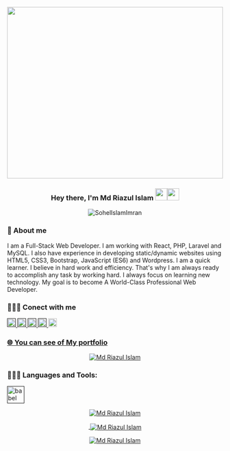 <a href="#"><img width="100%" src="https://sohelislamimran.netlify.app/static/media/Developer.e0ed7fbf.svg" height="400px"/></a>

<h3 align="center">Hey there, I'm Md Riazul Islam <img src="https://media.giphy.com/media/hvRJCLFzcasrR4ia7z/giphy.gif" width="28"><img src="https://emojis.slackmojis.com/emojis/images/1531849430/4246/blob-sunglasses.gif?1531849430" width="28"/></h3>

<p align="center">
<img src="https://komarev.com/ghpvc/?username=SohelIslamImran&label=Profile%20views&color=0e75b6&style=flat" alt="SohelIslamImran" />
</p>

### 📖 About me

I am a Full-Stack Web Developer. I am working with React, PHP, Laravel and MySQL. I also have experience in developing static/dynamic websites using HTML5, CSS3, Bootstrap, JavaScript (ES6) and Wordpress. I am a quick learner. I believe in hard work and efficiency. That's why I am always ready to accomplish any task by working hard. I always focus on learning new technology. My goal is to become A World-Class Professional Web Developer. 

 ### 🕵🏻‍♂️ Conect with me
  <p align="left">
 <a href="" target="_blank"> <img src="https://www.vectorlogo.zone/logos/facebook/facebook-icon.svg" alt="facebook" width="20" height="20"/>
 <a href="" target="_blank"> <img src="https://www.vectorlogo.zone/logos/linkedin/linkedin-icon.svg" alt="linkedin" width="20" height="20"/>
 <a href="" target="_blank"> <img src="https://www.vectorlogo.zone/logos/twitter/twitter-icon.svg" alt="twitter" width="20" height="20"/>
 <a href="" target="_blank"> <img src="https://www.vectorlogo.zone/logos/stackoverflow/stackoverflow-icon.svg" alt="stackoverflow" width="20" height="20"/>
  <a href="https://www.freecodecamp.org/fcc7cd9ece3-5ed0-41d7-a946-e93ff3210533" target="_blank"> <img src="https://www.vectorlogo.zone/logos/freecodecamp/freecodecamp-icon.svg" alt="freecodecamp" width="20" height="20"/>
  </p>

 ### <a href="https://riaz.fastitbd.com">🌐 You can see of My portfolio</a>
<p align="center"> <a href="https://github.com/ryo-ma/github-profile-trophy"><img src="https://github-profile-trophy.vercel.app/?username=devriazul" alt="Md Riazul Islam" /></a> </p>

### 👨🏻‍💻 Languages and Tools:
<p align="left"> <a href="" target="_blank"> <img src="https://www.vectorlogo.zone/logos/babeljs/babeljs-icon.svg" alt="babel" width="40" height="40"/>

  </br>

<p align="center"><img align="center" src="https://github-readme-stats.vercel.app/api/top-langs?username=devriazul&show_icons=true&locale=en&layout=compact" alt="Md Riazul Islam" /></p>

<p align="center">&nbsp;<img align="center" src="https://github-readme-stats.vercel.app/api?username=devriazul&show_icons=true&locale=en" alt="Md Riazul Islam" /></p>

<p align="center"><img align="center" src="https://github-readme-streak-stats.herokuapp.com/?user=devriazul&" alt="Md Riazul Islam" /></p>


